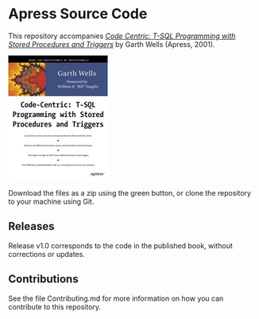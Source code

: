# Apress Source Code

This repository accompanies [*Code Centric: T-SQL Programming with Stored Procedures and Triggers*](http://www.apress.com/9781893115835) by Garth Wells (Apress, 2001).

![Cover image](9781893115835.jpg)

Download the files as a zip using the green button, or clone the repository to your machine using Git.

## Releases

Release v1.0 corresponds to the code in the published book, without corrections or updates.

## Contributions

See the file Contributing.md for more information on how you can contribute to this repository.
